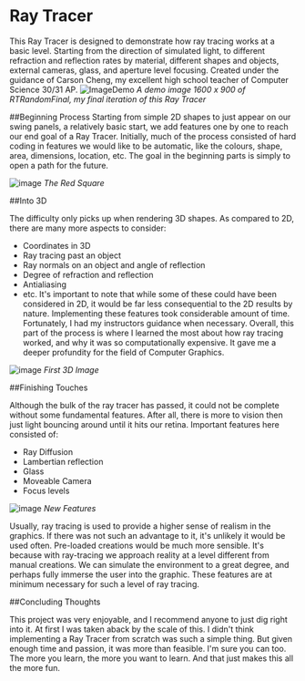 # Ray Tracer

This Ray Tracer is designed to demonstrate how ray tracing works at a basic level. 
Starting from the direction of simulated light, to different refraction and reflection rates by material, different shapes and objects, external cameras, glass, and aperture level focusing. 
Created under the guidance of Carson Cheng, my excellent high school teacher of Computer Science 30/31 AP.
![ImageDemo](https://github.com/user-attachments/assets/a0161376-1300-4d75-82bc-86ba6bd9dc48)
*A demo image 1600 x 900 of RTRandomFinal, my final iteration of this Ray Tracer*

##Beginning Process
Starting from simple 2D shapes to just appear on our swing panels, a relatively basic start, we add features one by one to reach our end goal of a Ray Tracer. Initially, much of the process consisted of hard coding in features we would like to be automatic, like the colours, shape, area, dimensions, location, etc. The goal in the beginning parts is simply to open a path for the future.

![image](https://github.com/user-attachments/assets/ddca3181-49d8-45e4-9ee1-f18fb6f63c76)
*The Red Square*

##Into 3D

The difficulty only picks up when rendering 3D shapes. As compared to 2D, there are many more aspects to consider:
- Coordinates in 3D
- Ray tracing past an object
- Ray normals on an object and angle of reflection
- Degree of refraction and reflection
- Antialiasing
- etc.
It's important to note that while some of these could have been considered in 2D, it would be far less consequential to the 2D results by nature.
Implementing these features took considerable amount of time. Fortunately, I had my instructors guidance when necessary. Overall, this part of the process is where I learned the most about how ray tracing worked, and why it was so computationally expensive. It gave me a deeper profundity for the field of Computer Graphics.

![image](https://github.com/user-attachments/assets/3e3f712e-f7d5-4d85-8cf6-43c2a7763fbd)
*First 3D Image*

##Finishing Touches

Although the bulk of the ray tracer has passed, it could not be complete without some fundamental features. After all, there is more to vision then just light bouncing around until it hits our retina. Important features here consisted of:
- Ray Diffusion
- Lambertian reflection
- Glass
- Moveable Camera
- Focus levels

![image](https://github.com/user-attachments/assets/29365609-c2c2-4dd9-810d-22eb45500709)
*New Features*

Usually, ray tracing is used to provide a higher sense of realism in the graphics. If there was not such an advantage to it, it's unlikely it would be used often. Pre-loaded creations would be much more sensible. It's because with ray-tracing we approach reality at a level different from manual creations. We can simulate the environment to a great degree, and perhaps fully immerse the user into the graphic. These features are at minimum necessary for such a level of ray tracing.


##Concluding Thoughts

This project was very enjoyable, and I recommend anyone to just dig right into it. At first I was taken aback by the scale of this. I didn't think implementing a Ray Tracer from scratch was such a simple thing. But given enough time and passion, it was more than feasible. I'm sure you can too. The more you learn, the more you want to learn. And that just makes this all the more fun.
